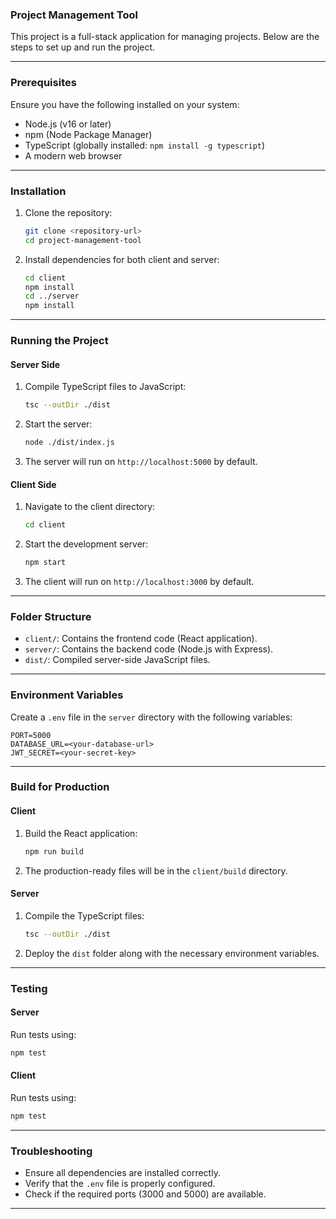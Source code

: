 ### Project Management Tool

This project is a full-stack application for managing projects. Below are the steps to set up and run the project.

---

### Prerequisites

Ensure you have the following installed on your system:
- Node.js (v16 or later)
- npm (Node Package Manager)
- TypeScript (globally installed: `npm install -g typescript`)
- A modern web browser

---

### Installation

1. Clone the repository:
   ```bash
   git clone <repository-url>
   cd project-management-tool
   ```

2. Install dependencies for both client and server:
   ```bash
   cd client
   npm install
   cd ../server
   npm install
   ```

---

### Running the Project

#### Server Side
1. Compile TypeScript files to JavaScript:
   ```bash
   tsc --outDir ./dist
   ```

2. Start the server:
   ```bash
   node ./dist/index.js
   ```

3. The server will run on `http://localhost:5000` by default.

#### Client Side
1. Navigate to the client directory:
   ```bash
   cd client
   ```

2. Start the development server:
   ```bash
   npm start
   ```

3. The client will run on `http://localhost:3000` by default.

---

### Folder Structure

- `client/`: Contains the frontend code (React application).
- `server/`: Contains the backend code (Node.js with Express).
- `dist/`: Compiled server-side JavaScript files.

---

### Environment Variables

Create a `.env` file in the `server` directory with the following variables:
```
PORT=5000
DATABASE_URL=<your-database-url>
JWT_SECRET=<your-secret-key>
```

---

### Build for Production

#### Client
1. Build the React application:
   ```bash
   npm run build
   ```

2. The production-ready files will be in the `client/build` directory.

#### Server
1. Compile the TypeScript files:
   ```bash
   tsc --outDir ./dist
   ```

2. Deploy the `dist` folder along with the necessary environment variables.

---

### Testing

#### Server
Run tests using:
```bash
npm test
```

#### Client
Run tests using:
```bash
npm test
```

---

### Troubleshooting

- Ensure all dependencies are installed correctly.
- Verify that the `.env` file is properly configured.
- Check if the required ports (3000 and 5000) are available.

---
